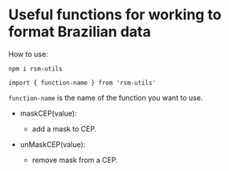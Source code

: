 # Useful functions for working to format Brazilian data

How to use:

```
npm i rsm-utils
```

```
import { function-name } from 'rsm-utils'
```

`function-name` is the name of the function you want to use.

  - maskCEP(value):
    - add a mask to CEP.

  - unMaskCEP(value):
    - remove mask from a CEP.
